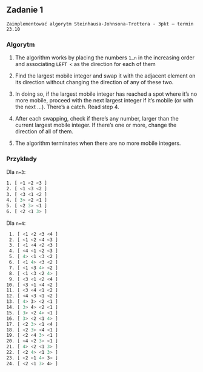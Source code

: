 ## Zadanie 1

`Zaimplementować algorytm Steinhausa-Johnsona-Trottera - 3pkt – termin 23.10`

### Algorytm

1. The algorithm works by placing the numbers `1…n` in the increasing order and associating `LEFT <` as the direction for each of them

2. Find the largest mobile integer and swap it with the adjacent element on its direction without changing the direction of any of these two.

3. In doing so, if the largest mobile integer has reached a spot where it’s no more mobile, proceed with the next largest integer if it’s mobile (or with the next …). There’s a catch. Read step 4.

4. After each swapping, check if there’s any number, larger than the current largest mobile integer. If there’s one or more, change the direction of all of them.

5. The algorithm terminates when there are no more mobile integers.

### Przykłady

Dla `n=3`:

```sh
1. [ <1 <2 <3 ]
2. [ <1 <3 <2 ]
3. [ <3 <1 <2 ]
4. [ 3> <2 <1 ]
5. [ <2 3> <1 ]
6. [ <2 <1 3> ]
```

Dla `n=4`:

```sh
 1. [ <1 <2 <3 <4 ]
 2. [ <1 <2 <4 <3 ]
 3. [ <1 <4 <2 <3 ]
 4. [ <4 <1 <2 <3 ]
 5. [ 4> <1 <3 <2 ]
 6. [ <1 4> <3 <2 ]
 7. [ <1 <3 4> <2 ]
 8. [ <1 <3 <2 4> ]
 9. [ <3 <1 <2 <4 ]
10. [ <3 <1 <4 <2 ]
11. [ <3 <4 <1 <2 ]
12. [ <4 <3 <1 <2 ]
13. [ 4> 3> <2 <1 ]
14. [ 3> 4> <2 <1 ]
15. [ 3> <2 4> <1 ]
16. [ 3> <2 <1 4> ]
17. [ <2 3> <1 <4 ]
18. [ <2 3> <4 <1 ]
19. [ <2 <4 3> <1 ]
20. [ <4 <2 3> <1 ]
21. [ 4> <2 <1 3> ]
22. [ <2 4> <1 3> ]
23. [ <2 <1 4> 3> ]
24. [ <2 <1 3> 4> ]
```
